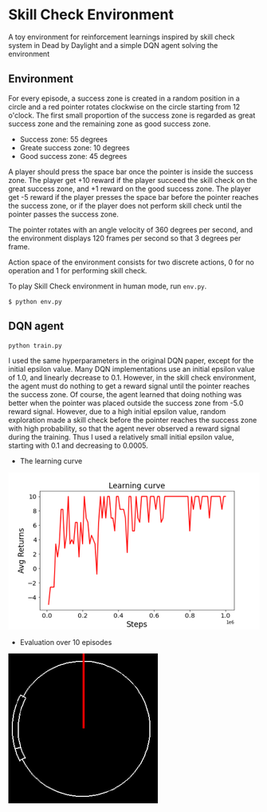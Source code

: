 # Skill Check Environment

A toy environment for reinforcement learnings inspired by skill check system in Dead by Daylight and a simple DQN agent solving the environment

## Environment

For every episode, a success zone is created in a random position in a circle and a red pointer rotates clockwise on the circle starting from 12 o'clock. The first small proportion of the success zone is regarded as great success zone and the remaining zone as good success zone.
- Success zone: 55 degrees
- Greate success zone: 10 degrees
- Good success zone: 45 degrees

A player should press the space bar once the pointer is inside the success zone. The player get +10 reward if the player succeed the skill check on the great success zone, and +1 reward on the good success zone.
The player get -5 reward if the player presses the space bar before the pointer reaches the success zone, 
or if the player does not perform skill check until the pointer passes the success zone.

The pointer rotates with an angle velocity of 360 degrees per  second, and the environment displays 120 frames per second so that 3 degrees per frame.

Action space of the environment consists for two discrete actions, 0 for no operation and 1 for performing skill check.

To play Skill Check environment in human mode, run `env.py`.

~~~
$ python env.py
~~~

## DQN agent

~~~
python train.py
~~~

I used the same hyperparameters in the original DQN paper, except for the initial epsilon value. Many DQN implementations use an initial epsilon value of 1.0, and linearly decrease to 0.1. However, in the skill check environment, the agent must do nothing to get a reward signal until the pointer reaches the success zone. Of course, the agent learned that doing nothing was better when the pointer was placed outside the success zone from -5.0 reward signal. However, due to a high initial epsilon value, random exploration made a skill check before the pointer reaches the success zone with high probability, so that the agent never observed a reward signal during the training. Thus I used a relatively small initial epsilon value, starting with 0.1 and decreasing to 0.0005.

- The learning curve

![learning_curve](./results/learning_curve.png)

- Evaluation over 10 episodes

![learning_curve](./results/animation.gif)
